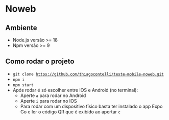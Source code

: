 # Noweb

## Ambiente
- Node.js versão >= 18
- Npm versão >= 9

## Como rodar o projeto

 - <code>git clone https://github.com/thiagocontelli/teste-mobile-noweb.git</code>
 - <code>npm i</code>
 - <code>npm start</code>
 - Após rodar é só escolher entre IOS e Android (no terminal):
   - Aperte <code>a</code> para rodar no Android
   - Aperte <code>i</code> para rodar no IOS
   - Para rodar com um dispositivo físico basta ter instalado o app Expo Go e ler o código QR que é exibido ao apertar <code>c</code>